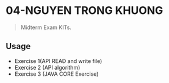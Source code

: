 # 04-NGUYEN TRONG KHUONG

> Midterm Exam KITs.

## Usage

- Exercise 1(API READ and write file)
- Exercise 2 (API algorithm)
- Exercise 3 (JAVA CORE Exercise)
